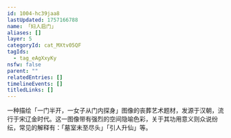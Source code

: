 ```yaml
---
id: 1004-hc39jaa8
lastUpdated: 1757166788
name: 「妇人启门」
aliases: []
layer: 5
categoryId: cat_MXtv05QF
tagIds:
  - tag_eAgXxyKy
nsfw: false
parent: ""
relatedEntries: []
timelineEvents: []
titledLinks: []
---
```


一种描绘「一门半开，一女子从门内探身」图像的丧葬艺术题材，发源于汉朝，流行于宋辽金时代。这一图像带有强烈的空间隐喻色彩，关于其功用意义则众说纷纭，常见的解释有：「墓室未至尽头」「引人升仙」等。